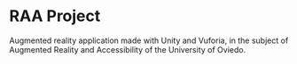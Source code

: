 # RAA Project
Augmented reality application made with Unity and Vuforia, in the subject of
Augmented Reality and Accessibility of the University of Oviedo.
